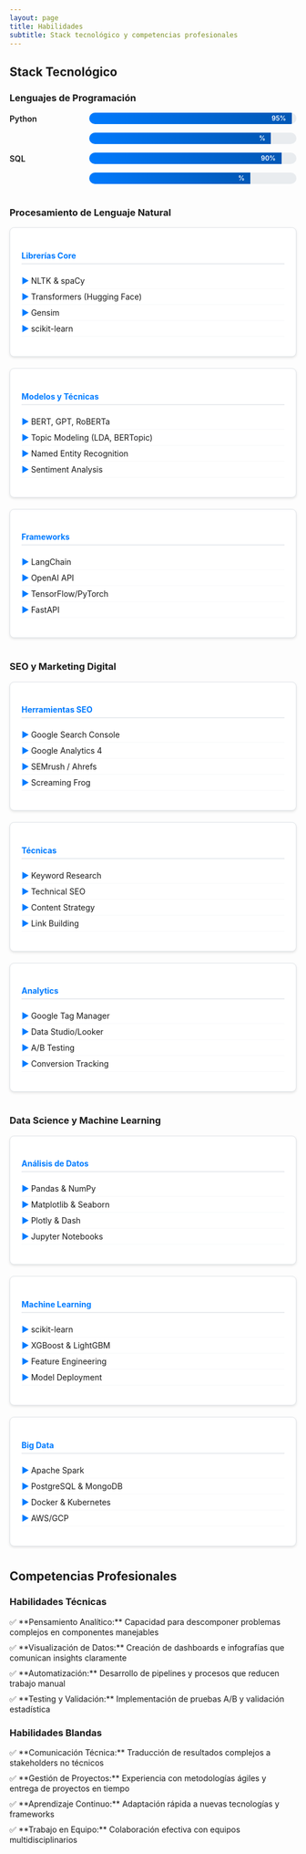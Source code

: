 ```yaml
---
layout: page
title: Habilidades
subtitle: Stack tecnológico y competencias profesionales
---
```


<div class="skills-container">
  
  ## Stack Tecnológico

  ### Lenguajes de Programación
  <div class="skill-category">
    <div class="skill-item">
      <span class="skill-name">Python</span>
      <div class="skill-bar">
        <div class="skill-level" style="width: 95%">95%</div>
      </div>
    </div>
    <div class="skill-item">
      <span class="skill-name"></span>
      <div class="skill-bar">
        <div class="skill-level" style="width: 85%">%</div>
      </div>
    </div>
    <div class="skill-item">
      <span class="skill-name">SQL</span>
      <div class="skill-bar">
        <div class="skill-level" style="width: 90%">90%</div>
      </div>
    </div>
    <div class="skill-item">
      <span class="skill-name"></span>
      <div class="skill-bar">
        <div class="skill-level" style="width: 75%">%</div>
      </div>
    </div>
  </div>

  ### Procesamiento de Lenguaje Natural
  <div class="skill-category">
    <div class="skill-grid">
      <div class="skill-card">
        <h4>Librerías Core</h4>
        <ul>
          <li>NLTK & spaCy</li>
          <li>Transformers (Hugging Face)</li>
          <li>Gensim</li>
          <li>scikit-learn</li>
        </ul>
      </div>
      <div class="skill-card">
        <h4>Modelos y Técnicas</h4>
        <ul>
          <li>BERT, GPT, RoBERTa</li>
          <li>Topic Modeling (LDA, BERTopic)</li>
          <li>Named Entity Recognition</li>
          <li>Sentiment Analysis</li>
        </ul>
      </div>
      <div class="skill-card">
        <h4>Frameworks</h4>
        <ul>
          <li>LangChain</li>
          <li>OpenAI API</li>
          <li>TensorFlow/PyTorch</li>
          <li>FastAPI</li>
        </ul>
      </div>
    </div>
  </div>

  ### SEO y Marketing Digital
  <div class="skill-category">
    <div class="skill-grid">
      <div class="skill-card">
        <h4>Herramientas SEO</h4>
        <ul>
          <li>Google Search Console</li>
          <li>Google Analytics 4</li>
          <li>SEMrush / Ahrefs</li>
          <li>Screaming Frog</li>
        </ul>
      </div>
      <div class="skill-card">
        <h4>Técnicas</h4>
        <ul>
          <li>Keyword Research</li>
          <li>Technical SEO</li>
          <li>Content Strategy</li>
          <li>Link Building</li>
        </ul>
      </div>
      <div class="skill-card">
        <h4>Analytics</h4>
        <ul>
          <li>Google Tag Manager</li>
          <li>Data Studio/Looker</li>
          <li>A/B Testing</li>
          <li>Conversion Tracking</li>
        </ul>
      </div>
    </div>
  </div>

  ### Data Science y Machine Learning
  <div class="skill-category">
    <div class="skill-grid">
      <div class="skill-card">
        <h4>Análisis de Datos</h4>
        <ul>
          <li>Pandas & NumPy</li>
          <li>Matplotlib & Seaborn</li>
          <li>Plotly & Dash</li>
          <li>Jupyter Notebooks</li>
        </ul>
      </div>
      <div class="skill-card">
        <h4>Machine Learning</h4>
        <ul>
          <li>scikit-learn</li>
          <li>XGBoost & LightGBM</li>
          <li>Feature Engineering</li>
          <li>Model Deployment</li>
        </ul>
      </div>
      <div class="skill-card">
        <h4>Big Data</h4>
        <ul>
          <li>Apache Spark</li>
          <li>PostgreSQL & MongoDB</li>
          <li>Docker & Kubernetes</li>
          <li>AWS/GCP</li>
        </ul>
      </div>
    </div>
  </div>

  ## Competencias Profesionales

  <div class="soft-skills">
    <div class="row">
      <div class="col-md-6">
        <h3>Habilidades Técnicas</h3>
        <ul class="competency-list">
          <li>✅ **Pensamiento Analítico:** Capacidad para descomponer problemas complejos en componentes manejables</li>
          <li>✅ **Visualización de Datos:** Creación de dashboards e infografías que comunican insights claramente</li>
          <li>✅ **Automatización:** Desarrollo de pipelines y procesos que reducen trabajo manual</li>
          <li>✅ **Testing y Validación:** Implementación de pruebas A/B y validación estadística</li>
        </ul>
      </div>
      <div class="col-md-6">
        <h3>Habilidades Blandas</h3>
        <ul class="competency-list">
          <li>✅ **Comunicación Técnica:** Traducción de resultados complejos a stakeholders no técnicos</li>
          <li>✅ **Gestión de Proyectos:** Experiencia con metodologías ágiles y entrega de proyectos en tiempo</li>
          <li>✅ **Aprendizaje Continuo:** Adaptación rápida a nuevas tecnologías y frameworks</li>
          <li>✅ **Trabajo en Equipo:** Colaboración efectiva con equipos multidisciplinarios</li>
        </ul>
      </div>
    </div>
  </div>

  
</div>

<style>
.skills-container {
  max-width: 1000px;
  margin: 0 auto;
}

.skill-category {
  margin-bottom: 40px;
}

.skill-item {
  display: flex;
  align-items: center;
  margin-bottom: 15px;
}

.skill-name {
  width: 120px;
  font-weight: 600;
}

.skill-bar {
  flex: 1;
  background: #e9ecef;
  height: 20px;
  border-radius: 10px;
  overflow: hidden;
  margin-left: 20px;
}

.skill-level {
  height: 100%;
  background: linear-gradient(45deg, #007bff, #0056b3);
  color: white;
  display: flex;
  align-items: center;
  justify-content: flex-end;
  padding-right: 10px;
  font-size: 0.8em;
  font-weight: 600;
  transition: width 2s ease-in-out;
}

.skill-grid {
  display: grid;
  grid-template-columns: repeat(auto-fit, minmax(300px, 1fr));
  gap: 20px;
  margin-bottom: 30px;
}

.skill-card {
  background: white;
  border: 1px solid #e1e5e9;
  border-radius: 8px;
  padding: 20px;
  box-shadow: 0 2px 4px rgba(0,0,0,0.1);
}

.skill-card h4 {
  color: #007bff;
  margin-bottom: 15px;
  border-bottom: 2px solid #e9ecef;
  padding-bottom: 5px;
}

.skill-card ul {
  list-style: none;
  padding: 0;
}

.skill-card li {
  padding: 5px 0;
  border-bottom: 1px solid #f8f9fa;
}

.skill-card li:before {
  content: "▶ ";
  color: #007bff;
  font-weight: bold;
}

.competency-list {
  list-style: none;
  padding: 0;
}

.competency-list li {
  margin-bottom: 10px;
  padding-left: 0;
}

.certifications {
  display: grid;
  grid-template-columns: repeat(auto-fit, minmax(300px, 1fr));
  gap: 20px;
}

.cert-item {
  background: #f8f9fa;
  padding: 15px;
  border-radius: 8px;
  border-left: 4px solid #007bff;
}

.cert-date {
  color: #6c757d;
  font-size: 0.9em;
  float: right;
}

@media (max-width: 768px) {
  .skill-item {
    flex-direction: column;
    align-items: flex-start;
  }
  
  .skill-bar {
    width: 100%;
    margin-left: 0;
    margin-top: 5px;
  }
  
  .skill-grid {
    grid-template-columns: 1fr;
  }
}
</style>
